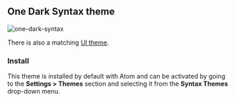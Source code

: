 ## One Dark Syntax theme

![one-dark-syntax](https://cloud.githubusercontent.com/assets/378023/7783203/49271ef6-0174-11e5-8eb1-d80b8d34a0e3.png)

There is also a matching [UI theme](https://atom.io/themes/one-dark-ui).

### Install

This theme is installed by default with Atom and can be activated by going to the __Settings > Themes__ section and selecting it from the __Syntax Themes__ drop-down menu.

